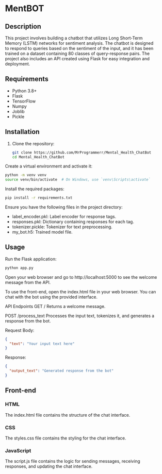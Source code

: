 # MentBOT

## Description
This project involves building a chatbot that utilizes Long Short-Term Memory (LSTM) networks for sentiment analysis. The chatbot is designed to respond to queries based on the sentiment of the input, and it has been trained on a dataset containing 80 classes of query-response pairs. The project also includes an API created using Flask for easy integration and deployment.

## Requirements
- Python 3.8+
- Flask
- TensorFlow
- Numpy
- Joblib
- Pickle

## Installation

1. Clone the repository:
   ```bash
   git clone https://github.com/MrProgrammerr/Mental_Health_ChatBot
   cd Mental_Health_ChatBot
   ```
Create a virtual environment and activate it:

```bash
python -m venv venv
source venv/bin/activate  # On Windows, use `venv\Scripts\activate`
```
Install the required packages:

```bash
pip install -r requirements.txt
```

Ensure you have the following files in the project directory:

- label_encoder.pkl: Label encoder for response tags.
- responses.pkl: Dictionary containing responses for each tag.
- tokenizer.pickle: Tokenizer for text preprocessing.
- my_bot.h5: Trained model file.

## Usage
Run the Flask application:

```bash
python app.py
```
Open your web browser and go to http://localhost:5000 to see the welcome message from the API.

To use the front-end, open the index.html file in your web browser. You can chat with the bot using the provided interface.

API Endpoints
GET /
Returns a welcome message.

POST /process_text
Processes the input text, tokenizes it, and generates a response from the bot.

Request Body:

```json
{
  "text": "Your input text here"
}
```
Response:

```json
{
  "output_text": "Generated response from the bot"
}
```

## Front-end
### HTML
The index.html file contains the structure of the chat interface.

### CSS
The styles.css file contains the styling for the chat interface.

### JavaScript
The script.js file contains the logic for sending messages, receiving responses, and updating the chat interface.
